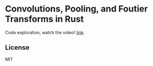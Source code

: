 # Convolutions, Pooling, and Foutier Transforms in Rust

Code exploration, watch the video! [link](https://youtu.be/P4i2HhJoxeI).

## License

MIT

